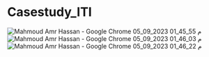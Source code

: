 # Casestudy_ITI
![Mahmoud Amr Hassan - Google Chrome 05_09_2023 01_45_55 م](https://github.com/mahmoudamr5896/Casestudy_ITI/assets/100859586/3c668350-56d5-460e-885b-590e4d33e51f)
![Mahmoud Amr Hassan - Google Chrome 05_09_2023 01_46_03 م](https://github.com/mahmoudamr5896/Casestudy_ITI/assets/100859586/4df32c14-c0d5-46d7-9353-8af9e5a44a37)
![Mahmoud Amr Hassan - Google Chrome 05_09_2023 01_46_22 م](https://github.com/mahmoudamr5896/Casestudy_ITI/assets/100859586/900ebee4-14c9-4c2e-b461-4e36918da68f)

